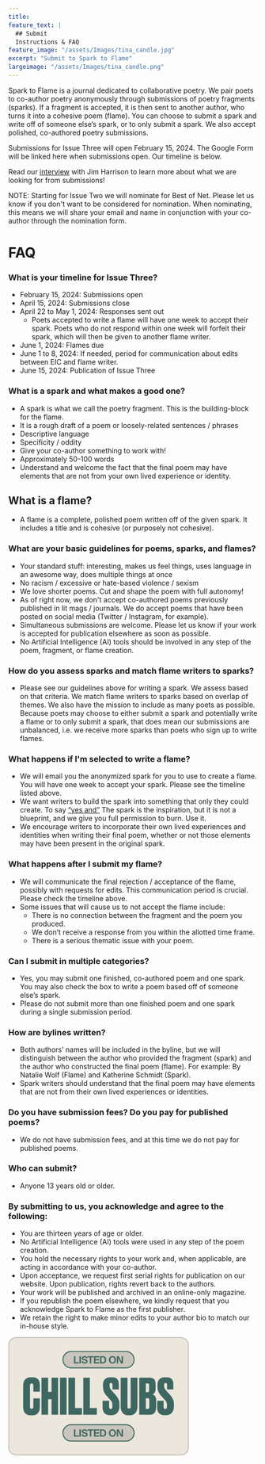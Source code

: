 ```yaml
---
title: 
feature_text: |
  ## Submit
  Instructions & FAQ
feature_image: "/assets/Images/tina_candle.jpg"
excerpt: "Submit to Spark to Flame"
largeimage: "/assets/Images/tina_candle.png"
---
```

Spark to Flame is a journal dedicated to collaborative poetry. We pair poets to co-author poetry anonymously through submissions of poetry fragments (sparks). If a fragment is accepted, it is then sent to another author, who turns it into a cohesive poem (flame). You can choose to submit a spark and write off of someone else’s spark, or to only submit a spark. We also accept polished, co-authored poetry submissions.

Submissions for Issue Three will open February 15, 2024. The Google Form will be linked here when submissions open. Our timeline is below.

Read our [interview](https://sixquestionsfor.blogspot.com/2023/10/Spark-To-Flame.html) with Jim Harrison to learn more about what we are looking for from submissions!

NOTE: Starting for Issue Two we will nominate for Best of Net. Please let us know if you don't want to be considered for nomination. When nominating, this means we will share your email and name in conjunction with your co-author through the nomination form.

# FAQ

### What is your timeline for Issue Three?
* February 15, 2024: Submissions open
* April 15, 2024: Submissions close
* April 22 to May 1, 2024: Responses sent out
  * Poets accepted to write a flame will have one week to accept their spark. Poets who do not respond within one week will forfeit their spark, which will then be given to another flame writer.
* June 1, 2024: Flames due
* June 1 to 8, 2024: If needed, period for communication about edits between EIC and flame writer.
* June 15, 2024: Publication of Issue Three

### What is a spark and what makes a good one?
* A spark is what we call the poetry fragment. This is the building-block for the flame.
* It is a rough draft of a poem or loosely-related sentences / phrases
* Descriptive language
* Specificity / oddity
* Give your co-author something to work with!
* Approximately 50-100 words
* Understand and welcome the fact that the final poem may have elements that are not from your own lived experience or identity.

## What is a flame?
* A flame is a complete, polished poem written off of the given spark. It includes a title and is cohesive (or purposely not cohesive). 

### What are your basic guidelines for poems, sparks, and flames?
* Your standard stuff: interesting, makes us feel things, uses language in an awesome way, does multiple things at once
* No racism / excessive or hate-based violence / sexism
* We love shorter poems. Cut and shape the poem with full autonomy!
* As of right now, we don't accept co-authored poems previously published in lit mags / journals. We do accept poems that have been posted on social media (Twitter / Instagram, for example).
* Simultaneous submissions are welcome. Please let us know if your work is accepted for publication elsewhere as soon as possible.
* No Artificial Intelligence (AI) tools should be involved in any step of the poem, fragment, or flame creation.

### How do you assess sparks and match flame writers to sparks?
* Please see our guidelines above for writing a spark. We assess based on that criteria. We match flame writers to sparks based on overlap of themes. We also have the mission to include as many poets as possible. Because poets may choose to either submit a spark and potentially write a flame or to only submit a spark, that does mean our submissions are unbalanced, i.e. we receive more sparks than poets who sign up to write flames. 

### What happens if I'm selected to write a flame?
* We will email you the anonymized spark for you to use to create a flame. You will have one week to accept your spark. Please see the timeline listed above.
* We want writers to build the spark into something that only they could create. To say [“yes and”](https://en.wikipedia.org/wiki/Yes,_and...) The spark is the inspiration, but it is not a blueprint, and we give you full permission to burn. Use it.
* We encourage writers to incorporate their own lived experiences and identities when writing their final poem, whether or not those elements may have been present in the original spark.

### What happens after I submit my flame?
* We will communicate the final rejection / acceptance of the flame, possibly with requests for edits. This communication period is crucial. Please check the timeline above.
* Some issues that will cause us to not accept the flame include:
  * There is no connection between the fragment and the poem you produced.
  * We don’t receive a response from you within the allotted time frame.
  * There is a serious thematic issue with your poem.

### Can I submit in multiple categories?
* Yes, you may submit one finished, co-authored poem and one spark. You may also check the box to write a poem based off of someone else’s spark.
* Please do not submit more than one finished poem and one spark during a single submission period.

### How are bylines written?
* Both authors’ names will be included in the byline, but we will distinguish between the author who provided the fragment (spark) and the author who constructed the final poem (flame). For example: By Natalie Wolf (Flame) and Katherine Schmidt (Spark).
* Spark writers should understand that the final poem may have elements that are not from their own lived experiences or identities.

### Do you have submission fees? Do you pay for published poems?
* We do not have submission fees, and at this time we do not pay for published poems.

### Who can submit?
* Anyone 13 years old or older.

### By submitting to us, you acknowledge and agree to the following:
* You are thirteen years of age or older.
* No Artificial Intelligence (AI) tools were used in any step of the poem creation.
* You hold the necessary rights to your work and, when applicable, are acting in accordance with your co-author.
* Upon acceptance, we request first serial rights for publication on our website. Upon publication, rights revert back to the authors.
* Your work will be published and archived in an online-only magazine.
* If you republish the poem elsewhere, we kindly request that you acknowledge Spark to Flame as the first publisher.
* We retain the right to make minor edits to your author bio to match our in-house style.

<img src="/assets/Images/chill-subs-sticker-clean-1.png" alt="Chill subs listing sticker" style="height: 239px; width:365px;"/>